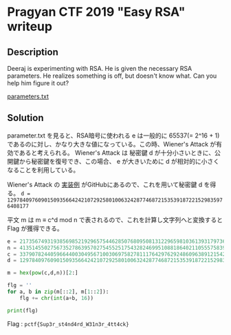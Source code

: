 # Pragyan CTF 2019 "Easy RSA" writeup

## Description

Deeraj is experimenting with RSA. He is given the necessary RSA parameters. He realizes something is off, but doesn't know what. Can you help him figure it out?

[parameters.txt](parameters.txt)

## Solution

parameter.txt を見ると、RSA暗号に使われる e は一般的に 65537(= 2^16 + 1) であるのに対し、かなり大きな値になっている。この時、Wiener's Attack が有効であると考えられる。
Wiener's Attack は 秘密鍵 d が十分小さいときに、公開鍵から秘密鍵を復号でき、この場合、 e が大きいために d が相対的に小さくなることを利用している。

Wiener's Attack の [実装例](https://github.com/pablocelayes/rsa-wiener-attack) がGitHubにあるので、これを用いて秘密鍵 d を得る。
`d = 12978409760901509356642421072925801006324287746872153539187221529835976408177`

平文 m は m ≡ c^d mod n で表されるので、これを計算し文字列へと変換すると Flag が獲得できる。

```python
e = 217356749319385698521929657544628507680950813122965981036139317973675569442588326220293299168756490163223201593446006249622787212268918299733683908813777695992195006830244088685311059537057855442978678020950265617092637544349098729925492477391076560770615398034890984685084288600014953201593750327846808762513
n = 413514550275673527863957027545525175432824699510881864021105557583918890022061739148026915990124447164572528944722263717357237476264481036272236727160588284145055425035045871562541038353702292714978768468806464985590036061328334595717970895975121788928626837881214128786266719801269965024179019247618967408217
c = 337907824405966440030495671003069758278111764297629248609638912154235544001123799434176915113308593275372838266739188034566867280295804636556069233774555055521212823481663542294565892061947925909547184805760988117713501561339405677394457210062631040728412334490054091265643226842490973415231820626551757008360
d = 12978409760901509356642421072925801006324287746872153539187221529835976408177

m = hex(pow(c,d,n))[2:]

flg = ''
for a, b in zip(m[::2], m[1::2]):
    flg += chr(int(a+b, 16))

print(flg)

```



Flag : `pctf{Sup3r_st4nd4rd_W31n3r_4tt4ck}`
